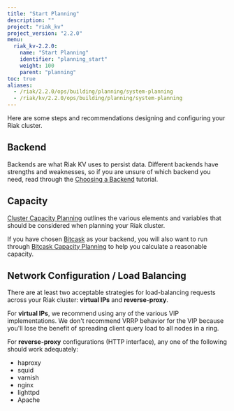 ```yaml
---
title: "Start Planning"
description: ""
project: "riak_kv"
project_version: "2.2.0"
menu:
  riak_kv-2.2.0:
    name: "Start Planning"
    identifier: "planning_start"
    weight: 100
    parent: "planning"
toc: true
aliases:
  - /riak/2.2.0/ops/building/planning/system-planning
  - /riak/kv/2.2.0/ops/building/planning/system-planning
---
```


[plan backend]: /riak/kv/2.2.0/setup/planning/backend
[plan cluster capacity]: /riak/kv/2.2.0/setup/planning/cluster-capacity
[plan backend bitcask]: /riak/kv/2.2.0/setup/planning/backend/bitcask
[plan bitcask capacity]: /riak/kv/2.2.0/setup/planning/bitcask-capacity-calc

Here are some steps and recommendations designing and configuring your
Riak cluster.

## Backend

Backends are what Riak KV uses to persist data. Different backends have
strengths and weaknesses, so if you are unsure of which backend you
need, read through the [Choosing a Backend][plan backend] tutorial.

## Capacity

[Cluster Capacity Planning][plan cluster capacity] outlines the various elements and variables that should be considered when planning your Riak cluster.

If you have chosen [Bitcask][plan backend bitcask] as your backend, you will also want to run through [Bitcask Capacity Planning][plan bitcask capacity] to help you calculate a reasonable capacity.

## Network Configuration / Load Balancing

There are at least two acceptable strategies for load-balancing requests
across your Riak cluster: **virtual IPs** and **reverse-proxy**.

For **virtual IPs**, we recommend using any of the various VIP
implementations. We don't recommend VRRP behavior for the VIP because
you'll lose the benefit of spreading client query load to all nodes in a
ring.

For **reverse-proxy** configurations (HTTP interface), any one of the
following should work adequately:

* haproxy
* squid
* varnish
* nginx
* lighttpd
* Apache

